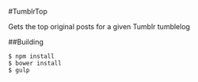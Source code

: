 #TumblrTop

Gets the top original posts for a given Tumblr tumblelog

##Building

```
$ npm install
$ bower install
$ gulp
```
